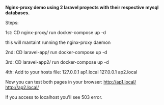 **Nginx-proxy demo using 2 laravel proyects with their respective mysql databases.**

Steps:

1st:
CD nginx-proxy/
run docker-compose up -d

this will mantaint running the nginx-proxy daemon


2nd:
CD laravel-app/
run docker-compose up -d

3rd:
CD laravel-app2/
run docker-compose up -d


4th:
Add to your hosts file:
  127.0.0.1  ap1.local
  127.0.0.1  ap2.local
  
Now you can test both pages in your browser:
  http://ap1.local/
  http://ap2.local/
  
  
If you access to localhost you'll see 503 error.
